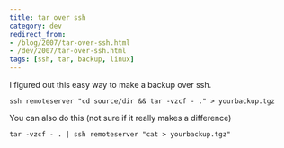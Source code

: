 ```yaml
---
title: tar over ssh
category: dev
redirect_from:
- /blog/2007/tar-over-ssh.html
- /dev/2007/tar-over-ssh.html
tags: [ssh, tar, backup, linux]
---
```


I figured out this easy way to make a backup over ssh.

    ssh remoteserver "cd source/dir && tar -vzcf - ." > yourbackup.tgz

You can also do this (not sure if it really makes a difference)

    tar -vzcf - . | ssh remoteserver "cat > yourbackup.tgz"
